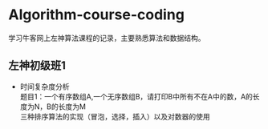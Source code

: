 # Algorithm-course-coding
学习牛客网上左神算法课程的记录，主要熟悉算法和数据结构。
## 左神初级班1
* 时间复杂度分析
<br> 题目1：一个有序数组A,一个无序数组B，请打印B中所有不在A中的数，A的长度为N，B的长度为M
<br> 三种排序算法的实现（冒泡，选择，插入）以及对数器的使用
